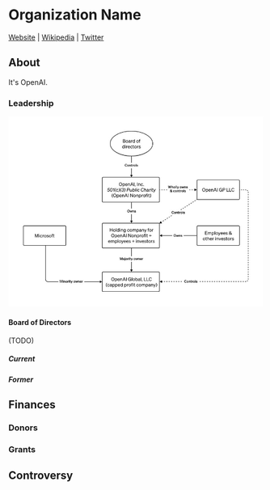 # Organization Name

[Website](https://openai.com/) | [Wikipedia](https://en.wikipedia.org/wiki/OpenAI) |  [Twitter](https://twitter.com/OpenAI)

## About

It's OpenAI.

### Leadership

![OpenAI corporate structure](./openai_Structure.jpg)

#### Board of Directors

(TODO)
##### Current

##### Former


## Finances

### Donors

### Grants

## Controversy

